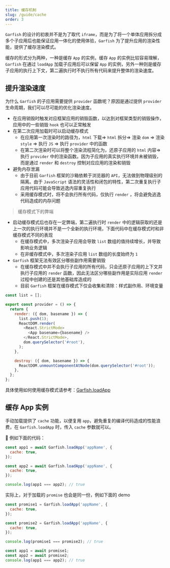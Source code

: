 ```yaml
---
title: 缓存机制
slug: /guide/cache
order: 3
---
```


`Garfish` 的设计的初衷并不是为了取代 `iframe`，而是为了将一个单体应用拆分成多个子应用后也能保证应用一体化的使用体验，`Garfish` 为了提升应用的渲染性能，提供了缓存渲染模式。

缓存的形式分为两种，一种是缓存 `App` 的实例，缓存 `App` 的实例比较容易理解，`Garfish` 在通过 `loadApp` 加载子应用后可以保留 `App` 的实例，另外一种则是缓存子应用的执行上下文，第二遍执行时不执行所有代码来提升整体的渲染速度。

## 提升渲染速度

为什么 `Garfish` 的子应用需要提供 `provider` 函数呢？原因是通过提供 `provider` 生命周期，我们可以尽可能的优化渲染速度。

- 在应用销毁时触发对应框架应用的销毁函数，以达到对框架类型的销毁操作，应用中的一些销毁 `hook` 也可以正常触发
- 在第二次应用加载时可以启动缓存模式
  - 在应用第一次渲染时的路径为，`html` 下载=> `html` 拆分=> 渲染 `dom` => 渲染 `style` => 执行 `JS` => 执行 `provider` 中的函数
  - 在第二次渲染时可以将整个渲染流程简化为，还原子应用的 `html` 内容=> 执行 `provider` 中的渲染函数。因为子应用的真实执行环境并未被销毁，而是通过 `render` 和 `destroy` 控制对应应用的渲染和销毁
- 避免内存泄漏
  - 由于目前 `Garfish` 框架的沙箱依赖于浏览器的 `API`，无法做到物理级别的隔离。由于 `JavaScript` 语法的灵活性和闭包的特性，第二次重复执行子应用代码可能会导致逃逸内容重复执行
  - 采用缓存模式时，将不会执行所有代码，仅执行 `render` ，将会避免逃逸代码造成的内存问题

> 缓存模式下的弊端

- 启动缓存模式后也存在一定弊端，第二遍执行时 `render` 中的逻辑获取的还是上一次的执行环境并不是一个全新的执行环境，下面代码中在缓存模式时和非缓存模式不同的表现
  - 在缓存模式中，多次渲染子应用会导致 `list` 数组的值持续增长，并导致影响业务逻辑
  - 在非缓存模式中，多次渲染子应用 `list` 数组的长度始终为 `1`
- `Garfish` 框架无法有效区分哪些副作用需要销毁
  - 在缓存模式中并不会执行子应用的所有代码，只会还原子应用的上下文并执行子应用的 `render` 函数，因此无法区分哪些副作用是实际应用 `render` 过程中创建的还是其他基础库造成的
  - 目前 `Garfish` 框架在缓存模式下仅会收集和清除：样式副作用、环境变量

```js
const list = [];

export const provider = () => {
  return {
    render: ({ dom, basename }) => {
      list.push(1);
      ReactDOM.render(
        <React.StrictMode>
          <App basename={basename} />
        </React.StrictMode>,
        dom.querySelector('#root'),
      );
    },

    destroy: ({ dom, basename }) => {
      ReactDOM.unmountComponentAtNode(dom.querySelector('#root'));
    },
  };
};
```

具体使用如何使用缓存模式请参考：[Garfish.loadApp](/api/loadApp)

## 缓存 App 实例

手动加载提供了 `cache` 功能，以便复用 `app`，避免重复的编译代码造成的性能浪费，在 `Garfish.loadApp` 时，传入 `cache` 参数就可以。

 例如下面的代码：

```js
const app1 = await Garfish.loadApp('appName', {
  cache: true,
});

const app2 = await Garfish.loadApp('appName', {
  cache: true,
});

console.log(app1 === app2); // true
```

实际上，对于加载的 `promise` 也会是同一份，例如下面的 demo

```js
const promise1 = Garfish.loadApp('appName', {
  cache: true,
});

const promise2 = Garfish.loadApp('appName', {
  cache: true,
});

console.log(promise1 === promise2); // true

const app1 = await promise1;
const app2 = await promise2;
console.log(app1 === app2); // true
```
